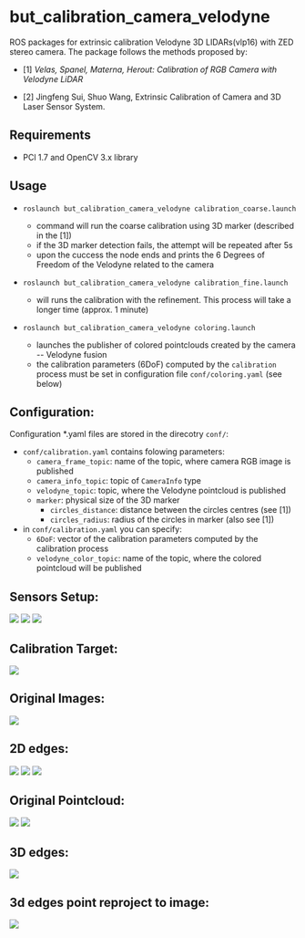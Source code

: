 but_calibration_camera_velodyne
===============================

ROS packages for extrinsic calibration Velodyne 3D LIDARs(vlp16) with ZED stereo camera.
The package follows the methods proposed by:

* [1] *Velas, Spanel, Materna, Herout: Calibration of RGB Camera with Velodyne LiDAR*

* [2] Jingfeng Sui, Shuo Wang, Extrinsic Calibration of Camera and 3D Laser Sensor System. 

Requirements
------------

* PCl 1.7 and OpenCV 3.x library

Usage
-----

- `roslaunch but_calibration_camera_velodyne calibration_coarse.launch`
    - command will run the coarse calibration using 3D marker (described in the [1])
    - if the 3D marker detection fails, the attempt will be repeated after 5s
    - upon the cuccess the node ends and prints the 6 Degrees of Freedom of the Velodyne related to the camera

- `roslaunch but_calibration_camera_velodyne calibration_fine.launch`
    - will runs the calibration with the refinement. This process will take a longer time (approx. 1 minute)

- `roslaunch but_calibration_camera_velodyne coloring.launch`
    - launches the publisher of colored pointclouds created by the camera -- Velodyne fusion
    - the calibration parameters (6DoF) computed by the `calibration` process must be set in configuration file `conf/coloring.yaml` (see below)

Configuration:
--------------

Configuration *.yaml files are stored in the direcotry `conf/`:

- `conf/calibration.yaml` contains folowing parameters:
    - `camera_frame_topic`: name of the topic, where camera RGB image is published
    - `camera_info_topic`: topic of `CameraInfo` type
    - `velodyne_topic`: topic, where the Velodyne pointcloud is published
    - `marker`: physical size of the 3D marker 
        - `circles_distance`: distance between the circles centres (see [1])
        - `circles_radius`: radius of the circles in marker (also see [1])
- in `conf/calibration.yaml` you can specify:
    - `6DoF`: vector of the calibration parameters computed by the calibration process
    - `velodyne_color_topic`: name of the topic, where the colored pointcloud will be published

Sensors Setup:
--------------
![](https://github.com/suijingfeng/but_velodyne/blob/master/but_calibration_camera_velodyne/doc/cccOri/fig/sensor.JPG)
![](https://github.com/suijingfeng/but_velodyne/blob/master/but_calibration_camera_velodyne/doc/cccOri/fig/experimentSmall.JPG)
![](https://github.com/suijingfeng/but_velodyne/blob/master/but_calibration_camera_velodyne/doc/cccOri/fig/frames.png)


Calibration Target:
-------------------
![](https://github.com/suijingfeng/but_velodyne/blob/master/but_calibration_camera_velodyne/doc/cccOri/fig/calibrationBoardFrontSmall.JPG)

Original Images:
------------------
![](https://github.com/suijingfeng/but_velodyne/blob/master/but_calibration_camera_velodyne/doc/cccOri/fig/frame_rgb.JPG)

2D edges:
------------------

![](https://github.com/suijingfeng/but_velodyne/blob/master/but_calibration_camera_velodyne/doc/cccOri/fig/ImgEdge.JPG)
![](https://github.com/suijingfeng/but_velodyne/blob/master/but_calibration_camera_velodyne/doc/cccOri/fig/IDTE2.JPG)
![](https://github.com/suijingfeng/but_velodyne/blob/master/but_calibration_camera_velodyne/doc/cccOri/fig/HoughCircle.jpg)

Original Pointcloud:
------------------
![](https://github.com/suijingfeng/but_velodyne/blob/master/but_calibration_camera_velodyne/doc/cccOri/fig/frontview.jpg)
![](https://github.com/suijingfeng/but_velodyne/blob/master/but_calibration_camera_velodyne/doc/cccOri/fig/top_view.jpg)


3D edges:
------------------
![](https://github.com/suijingfeng/but_velodyne/blob/master/but_calibration_camera_velodyne/doc/cccOri/fig/edgespoint_s.png)


3d edges point reproject to image:
-------------
![](https://github.com/suijingfeng/but_velodyne/blob/master/but_calibration_camera_velodyne/doc/cccOri/fig/fine_calib_proj.jpg)


